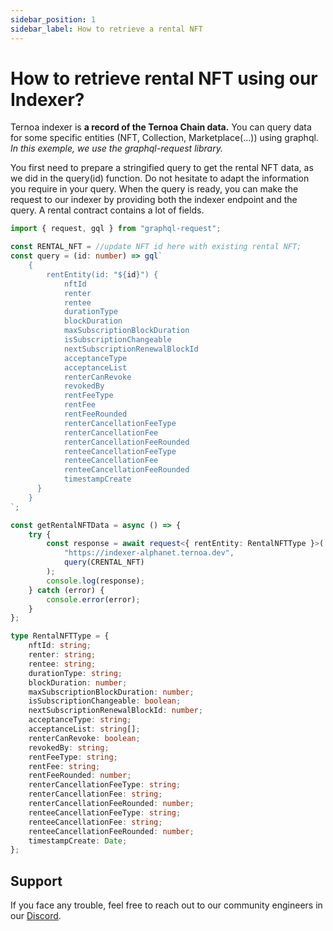 ```yaml
---
sidebar_position: 1
sidebar_label: How to retrieve a rental NFT
---
```


# How to retrieve rental NFT using our Indexer?

Ternoa indexer is **a record of the Ternoa Chain data.**
You can query data for some specific entities (NFT, Collection, Marketplace(...)) using graphql.
_In this exemple, we use the graphql-request library._

You first need to prepare a stringified query to get the rental NFT data, as we did in the query(id) function.
Do not hesitate to adapt the information you require in your query. When the query is ready, you can make the request to our indexer by providing both the indexer endpoint and the query. A rental contract contains a lot of fields.

```typescript showLineNumbers
import { request, gql } from "graphql-request";

const RENTAL_NFT = //update NFT id here with existing rental NFT;
const query = (id: number) => gql`
    {
        rentEntity(id: "${id}") {
            nftId
            renter
            rentee
            durationType
            blockDuration
            maxSubscriptionBlockDuration
            isSubscriptionChangeable
            nextSubscriptionRenewalBlockId
            acceptanceType
            acceptanceList
            renterCanRevoke
            revokedBy
            rentFeeType
            rentFee
            rentFeeRounded
            renterCancellationFeeType
            renterCancellationFee
            renterCancellationFeeRounded
            renteeCancellationFeeType
            renteeCancellationFee
            renteeCancellationFeeRounded
            timestampCreate
      }
    }
`;

const getRentalNFTData = async () => {
	try {
		const response = await request<{ rentEntity: RentalNFTType }>(
			"https://indexer-alphanet.ternoa.dev",
			query(CRENTAL_NFT)
		);
		console.log(response);
	} catch (error) {
		console.error(error);
	}
};

type RentalNFTType = {
    nftId: string;
    renter: string;
    rentee: string;
    durationType: string;
    blockDuration: number;
    maxSubscriptionBlockDuration: number;
    isSubscriptionChangeable: boolean;
    nextSubscriptionRenewalBlockId: number;
    acceptanceType: string;
    acceptanceList: string[];
    renterCanRevoke: boolean;
    revokedBy: string;
    rentFeeType: string;
    rentFee: string;
    rentFeeRounded: number;
    renterCancellationFeeType: string;
    renterCancellationFee: string;
    renterCancellationFeeRounded: number;
    renteeCancellationFeeType: string;
    renteeCancellationFee: string;
    renteeCancellationFeeRounded: number;
    timestampCreate: Date;
};
```

## Support

If you face any trouble, feel free to reach out to our community engineers in our [Discord](https://discord.gg/fUmBkPpnRu).
